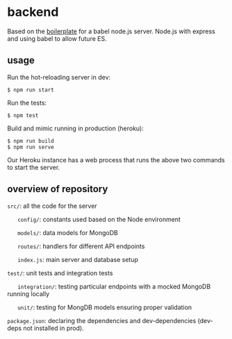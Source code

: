 # backend

Based on the [boilerplate](https://github.com/babel/example-node-server) for a babel node.js server. Node.js with express and using babel to allow future ES.

## usage

Run the hot-reloading server in dev:
```
$ npm run start
```

Run the tests:
```
$ npm test
```

Build and mimic running in production (heroku):
```
$ npm run build
$ npm run serve
```

Our Heroku instance has a web process that runs the above two commands to start the server.

## overview of repository

`src/`: all the code for the server

&nbsp;&nbsp;&nbsp;&nbsp;&nbsp;&nbsp;`config/`: constants used based on the Node environment

&nbsp;&nbsp;&nbsp;&nbsp;&nbsp;&nbsp;`models/`: data models for MongoDB

&nbsp;&nbsp;&nbsp;&nbsp;&nbsp;&nbsp;`routes/`: handlers for different API endpoints

&nbsp;&nbsp;&nbsp;&nbsp;&nbsp;&nbsp;`index.js`: main server and database setup

`test/`: unit tests and integration tests

&nbsp;&nbsp;&nbsp;&nbsp;&nbsp;&nbsp;`integration/`: testing particular endpoints with a mocked MongoDB running locally

&nbsp;&nbsp;&nbsp;&nbsp;&nbsp;&nbsp;`unit/`: testing for MongDB models ensuring proper validation

`package.json`: declaring the dependencies and dev-dependencies (dev-deps not installed in prod).
